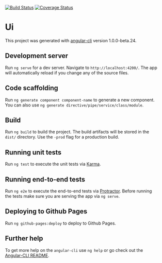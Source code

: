 [![Build Status][travis-badge]][travis-badge-url] [![Coverage Status][codecov-badge]][codecov-badge-url]

# Ui

This project was generated with [angular-cli](https://github.com/angular/angular-cli) version 1.0.0-beta.24.

## Development server
Run `ng serve` for a dev server. Navigate to `http://localhost:4200/`. The app will automatically reload if you change any of the source files.

## Code scaffolding

Run `ng generate component component-name` to generate a new component. You can also use `ng generate directive/pipe/service/class/module`.

## Build

Run `ng build` to build the project. The build artifacts will be stored in the `dist/` directory. Use the `-prod` flag for a production build.

## Running unit tests

Run `ng test` to execute the unit tests via [Karma](https://karma-runner.github.io).

## Running end-to-end tests

Run `ng e2e` to execute the end-to-end tests via [Protractor](http://www.protractortest.org/).
Before running the tests make sure you are serving the app via `ng serve`.

## Deploying to Github Pages

Run `ng github-pages:deploy` to deploy to Github Pages.

## Further help

To get more help on the `angular-cli` use `ng help` or go check out the [Angular-CLI README](https://github.com/angular/angular-cli/blob/master/README.md).


[travis-badge]: https://travis-ci.org/santaswap/ui.svg?branch=master		
[travis-badge-url]: https://travis-ci.org/santaswap/ui		
		
[codecov-badge]: https://codecov.io/gh/santaswap/ui/branch/master/graph/badge.svg?branch=master		
[codecov-badge-url]: https://codecov.io/gh/santaswap/ui
